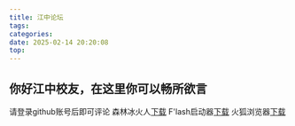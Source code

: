 ```yaml
---
title: 江中论坛
tags:
categories:
date: 2025-02-14 20:20:08
top:
---
```


## 你好江中校友，在这里你可以畅所欲言
请登录github账号后即可评论
森林冰火人[下载](https://kkgithub.com/wyxdlz54188/wyxdlz54188.github.io/releases/download/flashgame/slbhr.swf)
F'lash启动器[下载](https://kkgithub.com/wyxdlz54188/wyxdlz54188.github.io/releases/download/flashgame/FLASH.exe)
火狐浏览器[下载](https://kkgithub.com/wyxdlz54188/wyxdlz54188.github.io/releases/download/flashgame/Firefox-ESR-full-latest.exe)